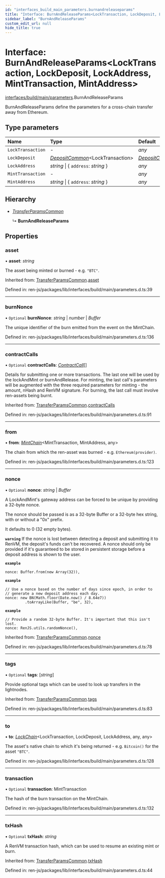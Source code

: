 ```yaml
---
id: "interfaces_build_main_parameters.burnandreleaseparams"
title: "Interface: BurnAndReleaseParams<LockTransaction, LockDeposit, LockAddress, MintTransaction, MintAddress>"
sidebar_label: "BurnAndReleaseParams"
custom_edit_url: null
hide_title: true
---
```


# Interface: BurnAndReleaseParams<LockTransaction, LockDeposit, LockAddress, MintTransaction, MintAddress\>

[interfaces/build/main/parameters](../modules/interfaces_build_main_parameters.md).BurnAndReleaseParams

BurnAndReleaseParams define the parameters for a cross-chain transfer away
from Ethereum.

## Type parameters

Name | Type | Default |
:------ | :------ | :------ |
`LockTransaction` | - | *any* |
`LockDeposit` | [*DepositCommon*](../modules/interfaces_build_main_chain.md#depositcommon)<LockTransaction\> | [*DepositCommon*](../modules/interfaces_build_main_chain.md#depositcommon)<LockTransaction\> |
`LockAddress` | *string* \| { `address`: *string*  } | *any* |
`MintTransaction` | - | *any* |
`MintAddress` | *string* \| { `address`: *string*  } | *any* |

## Hierarchy

* [*TransferParamsCommon*](interfaces_build_main_parameters.transferparamscommon.md)

  ↳ **BurnAndReleaseParams**

## Properties

### asset

• **asset**: *string*

The asset being minted or burned - e.g. `"BTC"`.

Inherited from: [TransferParamsCommon](interfaces_build_main_parameters.transferparamscommon.md).[asset](interfaces_build_main_parameters.transferparamscommon.md#asset)

Defined in: ren-js/packages/lib/interfaces/build/main/parameters.d.ts:39

___

### burnNonce

• `Optional` **burnNonce**: *string* \| *number* \| *Buffer*

The unique identifier of the burn emitted from the event on the MintChain.

Defined in: ren-js/packages/lib/interfaces/build/main/parameters.d.ts:136

___

### contractCalls

• `Optional` **contractCalls**: [*ContractCall*](interfaces_build_main_parameters.contractcall.md)[]

Details for submitting one or more transactions. The last one will be
used by the lockAndMint or burnAndRelease.
For minting, the last call's parameters will be augmented with the three
required parameters for minting - the amount, nHash and RenVM signature.
For burning, the last call must involve ren-assets being burnt.

Inherited from: [TransferParamsCommon](interfaces_build_main_parameters.transferparamscommon.md).[contractCalls](interfaces_build_main_parameters.transferparamscommon.md#contractcalls)

Defined in: ren-js/packages/lib/interfaces/build/main/parameters.d.ts:91

___

### from

• **from**: [*MintChain*](interfaces_build_main_chain.mintchain.md)<MintTransaction, MintAddress, any\>

The chain from which the ren-asset was burned - e.g. `Ethereum(provider)`.

Defined in: ren-js/packages/lib/interfaces/build/main/parameters.d.ts:123

___

### nonce

• `Optional` **nonce**: *string* \| *Buffer*

A LockAndMint's gateway address can be forced to be unique by providing a
32-byte nonce.

The nonce should be passed is as a 32-byte Buffer or a 32-byte hex
string, with or without a "0x" prefix.

It defaults to 0 (32 empty bytes).

**`warning`** If the nonce is lost between detecting a deposit and
submitting it to RenVM, the deposit's funds can't be recovered.
A nonce should only be provided if it's guaranteed to be stored in
persistent storage before a deposit address is shown to the user.

**`example`** 
```
nonce: Buffer.from(new Array(32)),
```

**`example`** 
```
// Use a nonce based on the number of days since epoch, in order to
// generate a new deposit address each day.
nonce: new BN(Math.floor(Date.now() / 8.64e7))
         .toArrayLike(Buffer, "be", 32),
```

**`example`** 
```
// Provide a random 32-byte Buffer. It's important that this isn't lost.
nonce: RenJS.utils.randomNonce(),
```

Inherited from: [TransferParamsCommon](interfaces_build_main_parameters.transferparamscommon.md).[nonce](interfaces_build_main_parameters.transferparamscommon.md#nonce)

Defined in: ren-js/packages/lib/interfaces/build/main/parameters.d.ts:78

___

### tags

• `Optional` **tags**: [*string*]

Provide optional tags which can be used to look up transfers in the
lightnodes.

Inherited from: [TransferParamsCommon](interfaces_build_main_parameters.transferparamscommon.md).[tags](interfaces_build_main_parameters.transferparamscommon.md#tags)

Defined in: ren-js/packages/lib/interfaces/build/main/parameters.d.ts:83

___

### to

• **to**: [*LockChain*](interfaces_build_main_chain.lockchain.md)<LockTransaction, LockDeposit, LockAddress, any, any\>

The asset's native chain to which it's being returned - e.g. `Bitcoin()`
for the asset `"BTC"`.

Defined in: ren-js/packages/lib/interfaces/build/main/parameters.d.ts:128

___

### transaction

• `Optional` **transaction**: MintTransaction

The hash of the burn transaction on the MintChain.

Defined in: ren-js/packages/lib/interfaces/build/main/parameters.d.ts:132

___

### txHash

• `Optional` **txHash**: *string*

A RenVM transaction hash, which can be used to resume an existing mint
or burn.

Inherited from: [TransferParamsCommon](interfaces_build_main_parameters.transferparamscommon.md).[txHash](interfaces_build_main_parameters.transferparamscommon.md#txhash)

Defined in: ren-js/packages/lib/interfaces/build/main/parameters.d.ts:44
